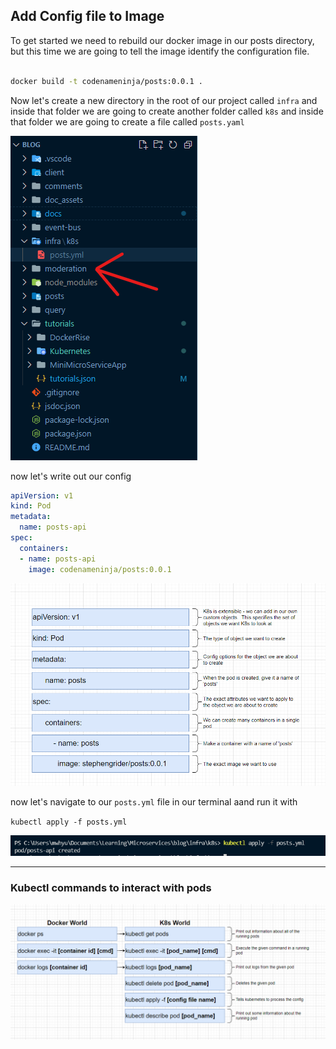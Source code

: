 ## Add Config file to Image 

To get started we need to rebuild our docker image in our posts directory, but this time we are going to tell the image identify the configuration file.

```bash

docker build -t codenameninja/posts:0.0.1 .

```
Now let's create a new directory in the root of our project called `infra` and inside that folder we are going to create another folder called `k8s` and inside that folder we are going to create a file called `posts.yaml`

![infra](../../doc_assets/screenshots/Docker/infra.png)

now let's write out our config

```yml
apiVersion: v1
kind: Pod
metadata:
  name: posts-api
spec:
  containers:
  - name: posts-api
    image: codenameninja/posts:0.0.1

```

![pod-config](../../doc_assets/screenshots/Docker/pod-config.png)

now let's navigate to our `posts.yml` file in our terminal aand run it with 

`kubectl apply -f posts.yml`

![pods-created](../../doc_assets/screenshots/Docker/pods-created.png)

----

### Kubectl commands to interact with pods

![kubectl-commands](../../doc_assets/screenshots/Docker/kubectl-commands.png)

